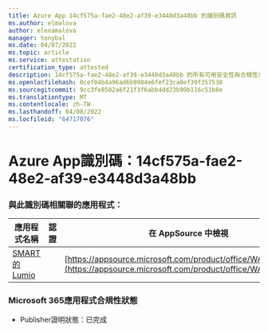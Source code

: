 ```yaml
---
title: Azure App 14cf575a-fae2-48e2-af39-e3448d3a48bb 的識別碼資訊
ms.author: elmalova
author: elenamalova
manager: tonybal
ms.date: 04/07/2022
ms.topic: article
ms.service: attestation
certification_type: attested
description: 14cf575a-fae2-48e2-af39-e3448d3a48bb 的所有可用安全性與合規性資訊。
ms.openlocfilehash: 0cef04b4a96ad6b9984e6fef23ca0ef39f357538
ms.sourcegitcommit: 9cc3fe8502a6f21f3f6abb4dd23b99b116c51b8e
ms.translationtype: MT
ms.contentlocale: zh-TW
ms.lasthandoff: 04/08/2022
ms.locfileid: "64717076"
---
```

# <a name="azure-app-id-14cf575a-fae2-48e2-af39-e3448d3a48bb"></a>Azure App識別碼：14cf575a-fae2-48e2-af39-e3448d3a48bb


### <a name="apps-associated-with-this-id"></a>與此識別碼相關聯的應用程式：
| **應用程式名稱** | **認證** | **在 AppSource 中檢視** |
|--------------|---------------|-----------------------|
| [SMART 的 Lumio](../forward/WA200001874.md) |  | [https://appsource.microsoft.com/product/office/WA200001874](https://appsource.microsoft.com/product/office/WA200001874) |

### <a name="microsoft-365-app-compliance-status"></a>Microsoft 365應用程式合規性狀態
- Publisher證明狀態：已完成
